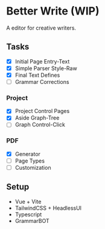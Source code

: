 # Better Write (WIP)

A editor for creative writers.

## Tasks

- [X] Initial Page Entry-Text
- [X] Simple Parser Style-Raw
- [X] Final Text Defines
- [ ] Grammar Corrections

### Project

- [X] Project Control Pages
- [X] Aside Graph-Tree
- [ ] Graph Control-Click

### PDF

- [X] Generator
- [ ] Page Types
- [ ] Customization

## Setup

- Vue + Vite
- TailwindCSS + HeadlessUI
- Typescript
- GrammarBOT
